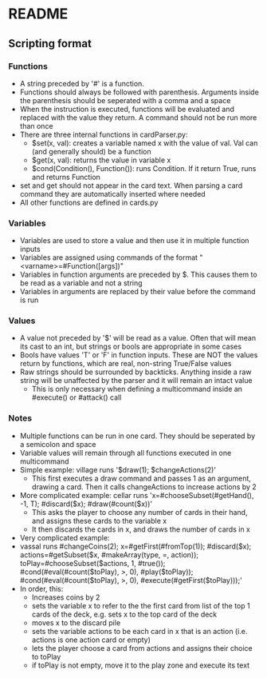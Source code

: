 # README
## Scripting format
### Functions
- A string preceded by '#' is a function. 
- Functions should always be followed with parenthesis. Arguments inside the parenthesis should be seperated with a comma and a space
- When the instruction is executed, functions will be evaluated and replaced with the value they return. A command should not be run more than once
- There are three internal functions in cardParser.py:
  - $set(x, val): creates a variable named x with the value of val. Val can (and generally should) be a function
  - $get(x, val): returns the value in variable x
  - $cond(Condition(), Function()): runs Condition. If it return True, runs and returns Function
- set and get should not appear in the card text. When parsing a card command they are automatically inserted where needed
- All other functions are defined in cards.py

### Variables
- Variables are used to store a value and then use it in multiple function inputs
- Variables are assigned using commands of the format "\<varname>=#Function([args])"
- Variables in function arguments are preceded by $. This causes them to be read as a variable and not a string
- Variables in arguments are replaced by their value before the command is run

### Values
- A value not preceded by '$' will be read as a value. Often that will mean its cast to an int, but strings or bools are appropriate in some cases
- Bools have values 'T' or 'F' in function inputs. These are NOT the values return by functions, which are real, non-string True/False values
- Raw strings should be surrounded by backticks. Anything inside a raw string will be unaffected by the parser and it will remain an intact value
  - This is only necessary when defining a multicommand inside an #execute() or #attack() call

### Notes
- Multiple functions can be run in one card. They should be seperated by a semicolon and space
- Variable values will remain through all functions executed in one multicommand
- Simple example: village runs '$draw(1); $changeActions(2)'
   - This first executes a draw command and passes 1 as an argument, drawing a card. Then it calls changeActions to increase actions by 2
- More complicated example: cellar runs 'x=#chooseSubset(#getHand(), -1, T); #discard($x); #draw(#count($x))'
  - This asks the player to choose any number of cards in their hand, and assigns these cards to the variable x
  - It then discards the cards in x, and draws the number of cards in x
- Very complicated example:
- vassal runs #changeCoins(2); x=#getFirst(#fromTop(1)); #discard($x); actions=#getSubset($x, #makeArray(type, =, action)); toPlay=#chooseSubset($actions, 1, #true()); #cond(#eval(#count($toPlay), >, 0), #play($toPlay)); #cond(#eval(#count($toPlay), >, 0), #execute(#getFirst($toPlay)));'
- In order, this:
  - Increases coins by 2
  - sets the variable x to refer to the the first card from list of the top 1 cards of the deck, e.g. sets x to the top card of the deck
  - moves x to the discard pile
  - sets the variable actions to be each card in x that is an action (i.e. actions is one action card or empty)
  - lets the player choose a card from actions and assigns their choice to toPlay
  - if toPlay is not empty, move it to the play zone and execute its text